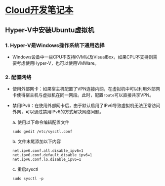 # [Cloud开发笔记本](../README.md)

## Hyper-V中安装Ubuntu虚拟机

### 1. Hyper-V是Windows操作系统下通用选择

* Windows设备中一些CPU不支持KVM以及VisualBox，如果CPU不支持则需要考虑使用Hyper-V，也可以使用VMWare。

### 2. 配置网络

* 使用外部网卡：如果宿主机配置了VPN连接内网，在虚拟机中可以利用外部网卡使得宿主机与虚拟机在同一网段。此时，配置`route`可以直接共享VPN。

* 禁用IPv6：在使用外部网卡后，由于默认启用了IPv6导致虚拟机无法正常访问外网，可以通过禁用IPv6的方式解决网络问题。

    a. 使用以下命令编辑配置文件

    ```
    sudo gedit /etc/sysctl.conf
    ```

    b. 文件末尾添加以下内容

    ```
    net.ipv6.conf.all.disable_ipv6=1
    net.ipv6.conf.default.disable_ipv6=1
    net.ipv6.conf.lo.disable_ipv6=1
    ```
  
    c. 重启sysctl
    ```
    sudo sysctl -p
    ```
